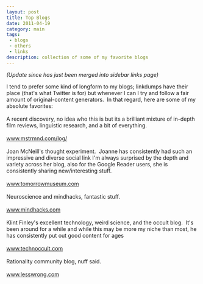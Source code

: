```yaml
---
layout: post
title: Top Blogs
date: 2011-04-19
category: main
tags:
 - blogs
 - others
 - links
description: collection of some of my favorite blogs
---
```


<p><em>(Update since has just been merged into sidebar links page)</em></p>

<p>I tend to prefer some kind of longform to my blogs; linkdumps have their place (that's what Twitter is for) but whenever I can I try and follow a fair amount of original-content generators. &nbsp;In that regard, here are some of my absolute favorites:<br /><br />A recent discovery, no idea who this is but its a brilliant mixture of in-depth film reviews, linguistic research, and a bit of everything.<br /><br /><a href="http://www.mstrmnd.com/log/" target="_blank">www.mstrmnd.com/log/</a><br /><br />Joan McNeill's thought experiment. &nbsp;Joanne has consistently had such an impressive and diverse social link I'm always surprised by the depth and variety across her blog, also for the Google Reader users, she is consistently sharing new/interesting stuff.<br /><br /><a href="http://www.tomorrowmuseum.com" target="_blank">www.tomorrowmuseum.com</a><br /><br />Neuroscience and mindhacks, fantastic stuff.<br /><br /><a href="http://www.mindhacks.com" target="_blank">www.mindhacks.com</a><br /><br />Klint Finley's excellent technology, weird science, and the occult blog. &nbsp;It's been around for a while and while this may be more my niche than most, he has consistently put out good content for ages<br /><br /><a href="http://www.technoccult.com" target="_blank">www.technoccult.com</a><br /><br />Rationality community blog, nuff said.<br /><br /><a href="http://www.lesswrong.com" target="_blank">www.lesswrong.com</a></p>

